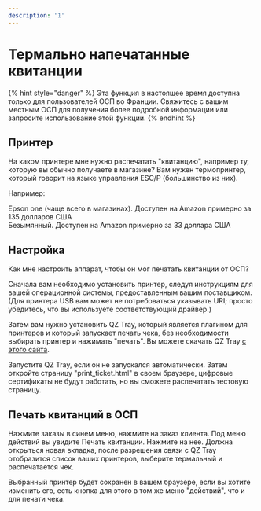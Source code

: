 ```yaml
---
description: '1'
---
```


# Термально напечатанные квитанции

{% hint style="danger" %}
Эта функция в настоящее время доступна только для пользователей ОСП во Франции. Свяжитесь с вашим местным ОСП для получения более подробной информации или запросите использование этой функции.
{% endhint %}

## Принтер

На каком принтере мне нужно распечатать "квитанцию", например ту, которую вы обычно получаете в магазине? Вам нужен термопринтер, который говорит на языке управления ESC/P \(большинство из них\).

Например:

Epson one \(чаще всего в магазинах\). Доступен на Amazon примерно за 135 долларов США  
Безымянный. Доступен на Amazon примерно за 33 доллара США

## Настройка

Как мне настроить аппарат, чтобы он мог печатать квитанции от ОСП?

Сначала вам необходимо установить принтер, следуя инструкциям для вашей операционной системы, предоставленным вашим поставщиком. \(Для принтера USB вам может не потребоваться указывать URI; просто убедитесь, что вы используете соответствующий драйвер.\)

Затем вам нужно установить QZ Tray, который является плагином для принтеров и который запускает печать чека, без необходимости выбирать принтер и нажимать "печать". Вы можете скачать QZ Tray [с этого сайта](https://qz.io/download/#).

Запустите QZ Tray, если он не запускался автоматически. Затем откройте страницу "print\_ticket.html" в своем браузере, цифровые сертификаты не будут работать, но вы сможете распечатать тестовую страницу.

## Печать квитанций в ОСП

Нажмите заказы в синем меню, нажмите на заказ клиента. Под меню действий вы увидите Печать квитанции. Нажмите на нее. Должна открыться новая вкладка, после разрешения связи с QZ Tray отобразится список ваших принтеров, выберите термальный и распечатается чек.

Выбранный принтер будет сохранен в вашем браузере, если вы хотите изменить его, есть кнопка для этого в том же меню "действий", что и для печати чека.

